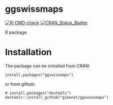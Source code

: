 # ggswissmaps

[![R-CMD-check](https://github.com/gibonet/ggswissmaps/actions/workflows/R-CMD-check.yaml/badge.svg)](https://github.com/gibonet/ggswissmaps/actions/workflows/R-CMD-check.yaml) [![CRAN\_Status\_Badge](http://www.r-pkg.org/badges/version/ggswissmaps)](http://cran.r-project.org/package=ggswissmaps)


R package


# Installation

The package can be installed from CRAN:

```
install.packages("ggswissmaps")
```

or from github:

```
# install.packages("devtools")
devtools::install_github("gibonet/ggswissmaps")
```
